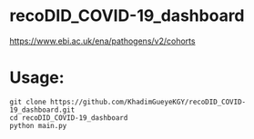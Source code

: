 # recoDID_COVID-19_dashboard


https://www.ebi.ac.uk/ena/pathogens/v2/cohorts

# Usage: 
```
git clone https://github.com/KhadimGueyeKGY/recoDID_COVID-19_dashboard.git
cd recoDID_COVID-19_dashboard
python main.py
```
